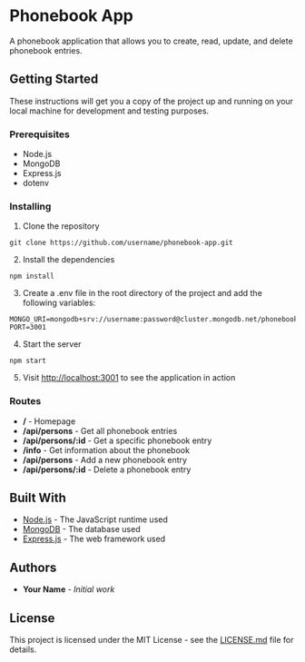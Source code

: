 # Phonebook App

A phonebook application that allows you to create, read, update, and delete phonebook entries.

## Getting Started

These instructions will get you a copy of the project up and running on your local machine for development and testing purposes.

### Prerequisites

* Node.js
* MongoDB
* Express.js
* dotenv

### Installing
1. Clone the repository
```
git clone https://github.com/username/phonebook-app.git
```

2. Install the dependencies
```
npm install
```

3. Create a .env file in the root directory of the project and add the following variables:
```
MONGO_URI=mongodb+srv://username:password@cluster.mongodb.net/phonebook
PORT=3001
```

4. Start the server
```
npm start
```

5. Visit [http://localhost:3001](http://localhost:3001) to see the application in action

### Routes
* **/** - Homepage
* **/api/persons** - Get all phonebook entries
* **/api/persons/:id** - Get a specific phonebook entry
* **/info** - Get information about the phonebook
* **/api/persons** - Add a new phonebook entry
* **/api/persons/:id** - Delete a phonebook entry

## Built With
* [Node.js](https://nodejs.org/) - The JavaScript runtime used
* [MongoDB](https://www.mongodb.com/) - The database used
* [Express.js](https://expressjs.com/) - The web framework used

## Authors
* **Your Name** - *Initial work*

## License
This project is licensed under the MIT License - see the [LICENSE.md](LICENSE.md) file for details.
